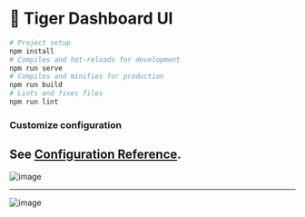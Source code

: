 # 🎨 Tiger Dashboard UI


```bash
# Project setup
npm install
# Compiles and hot-reloads for development
npm run serve
# Compiles and minifies for production
npm run build
# Lints and fixes files
npm run lint
```

### Customize configuration
See [Configuration Reference](https://cli.vuejs.org/config/).
---

![image](https://user-images.githubusercontent.com/25354731/133786096-1fdae950-46b3-4162-b206-9646d02ef760.png)

---
![image](https://user-images.githubusercontent.com/25354731/133786147-ed3af434-4d8d-49d5-a53a-831dd33aa7d6.png)
